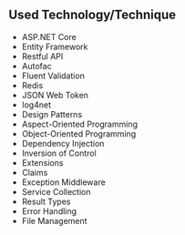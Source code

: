 ## Used Technology/Technique

* ASP.NET Core
* Entity Framework
* Restful API
* Autofac
* Fluent Validation
* Redis
* JSON Web Token
* log4net
* Design Patterns
* Aspect-Oriented Programming
* Object-Oriented Programming
* Dependency Injection
* Inversion of Control
* Extensions
* Claims
* Exception Middleware
* Service Collection
* Result Types
* Error Handling
* File Management
